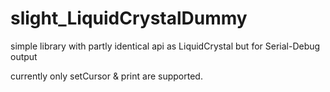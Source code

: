 # slight_LiquidCrystalDummy
simple library with partly identical api as LiquidCrystal but for Serial-Debug output

currently only setCursor & print are supported.
